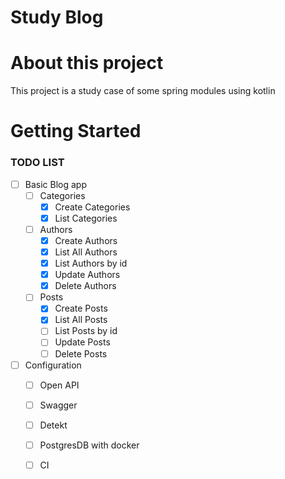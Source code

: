 # Study Blog

# About this project

This project is a study case of some spring modules using kotlin

# Getting Started

### TODO LIST
- [ ] Basic Blog app
    - [ ] Categories
      - [x] Create Categories
      - [x] List Categories
    - [ ] Authors
      - [x] Create Authors
      - [x] List All Authors
      - [x] List Authors by id
      - [x] Update Authors
      - [x] Delete Authors
    - [ ] Posts
      - [x] Create Posts
      - [x] List All Posts
      - [ ] List Posts by id
      - [ ] Update Posts
      - [ ] Delete Posts
      
- [ ] Configuration
    - [ ] Open API
    - [ ] Swagger
    - [ ] Detekt
    - [ ] PostgresDB with docker
    - [ ] CI

   